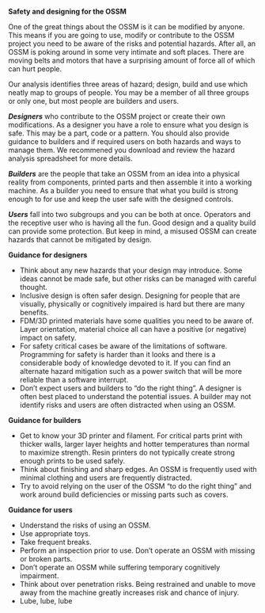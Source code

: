 **Safety and designing for the OSSM**

One of the great things about the OSSM is it can be modified by anyone.  This means if you are going to use, modify or contribute to the OSSM project you need to be aware of the risks and potential hazards.  After all, an OSSM is poking around in some very intimate and soft places.  There are moving belts and motors that have a surprising amount of force all of which can hurt people.  

Our analysis identifies three areas of hazard; design, build and use which neatly map to groups of people.  You may be a member of all three groups or only one, but most people are builders and users.  

***Designers*** who contribute to the OSSM project or create their own modifications.  As a designer you have a role to ensure what you design is safe.  This may be a part, code or a pattern.  You should also provide guidance to builders and if required users on both hazards and ways to manage them. We recommened you download and review the hazard analysis spreadsheet for more details.  

***Builders*** are the people that take an OSSM from an idea into a physical reality from components, printed parts and then assemble it into a working machine.  As a builder you need to ensure that what you build is strong enough to for use and keep the user safe with the designed controls.

***Users*** fall into two subgroups and you can be both at once.  Operators and the receptive user who is having all the fun.  Good design and a quality build can provide some protection. But keep in mind, a misused OSSM can create hazards that cannot be mitigated by design.  

**Guidance for designers**

  - Think about any new hazards that your design may introduce.  Some ideas cannot be made safe, but other risks can be managed with careful thought. 
  - Inclusive design is often safer design.   Designing for people that are visually, physically or cognitively impaired is hard but there are many benefits.
  - FDM/3D printed materials have some qualities you need to be aware of.  Layer orientation, material choice all can have a positive (or negative) impact on safety.
  - For safety critical cases be aware of the limitations of software.  Programming for safety is harder than it looks and there is a considerable body of knowledge devoted to it.  If you can find an alternate hazard mitigation such as a power switch that will be more reliable than a software interrupt.  
  - Don’t expect users and builders to “do the right thing”.  A designer is often best placed to understand the potential issues.  A builder may not identify risks and users are often distracted when using an OSSM. 

**Guidance for builders**

-	Get to know your 3D printer and filament.  For critical parts print with thicker walls, larger layer heights and hotter temperatures than normal to maximize strength.  Resin printers do not typically create strong enough prints to be used safely.
-	Think about finishing and sharp edges.  An OSSM is frequently used with minimal clothing and users are frequently distracted.
-	Try to avoid relying on the user of the OSSM “to do the right thing” and work around build deficiencies or missing parts such as covers.  

**Guidance for users**

-	Understand the risks of using an OSSM.
-	Use appropriate toys.  
-	Take frequent breaks.
-	Perform an inspection prior to use.  Don’t operate an OSSM with missing or broken parts.
-	Don’t operate an OSSM while suffering temporary cognitively impairment.
-	Think about over penetration risks.  Being restrained and unable to move away from the machine greatly increases risk and chance of injury.
-	Lube, lube, lube  

